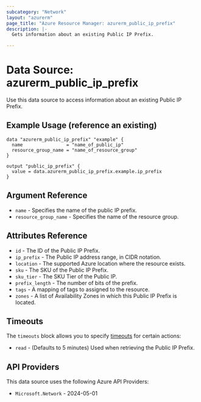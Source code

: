 ```yaml
---
subcategory: "Network"
layout: "azurerm"
page_title: "Azure Resource Manager: azurerm_public_ip_prefix"
description: |-
  Gets information about an existing Public IP Prefix.

---
```


# Data Source: azurerm_public_ip_prefix

Use this data source to access information about an existing Public IP Prefix.

## Example Usage (reference an existing)

```hcl
data "azurerm_public_ip_prefix" "example" {
  name                = "name_of_public_ip"
  resource_group_name = "name_of_resource_group"
}

output "public_ip_prefix" {
  value = data.azurerm_public_ip_prefix.example.ip_prefix
}
```

## Argument Reference

* `name` - Specifies the name of the public IP prefix.
* `resource_group_name` - Specifies the name of the resource group.

## Attributes Reference

* `id` - The ID of the Public IP Prefix.
* `ip_prefix` - The Public IP address range, in CIDR notation.
* `location` - The supported Azure location where the resource exists.
* `sku` - The SKU of the Public IP Prefix.
* `sku_tier` - The SKU Tier of the Public IP.
* `prefix_length` - The number of bits of the prefix.
* `tags` - A mapping of tags to assigned to the resource.
* `zones` - A list of Availability Zones in which this Public IP Prefix is located.

## Timeouts

The `timeouts` block allows you to specify [timeouts](https://www.terraform.io/language/resources/syntax#operation-timeouts) for certain actions:

* `read` - (Defaults to 5 minutes) Used when retrieving the Public IP Prefix.

## API Providers
<!-- This section is generated, changes will be overwritten -->
This data source uses the following Azure API Providers:

* `Microsoft.Network` - 2024-05-01
